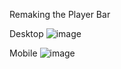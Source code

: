 Remaking the Player Bar

Desktop
![image](https://github.com/user-attachments/assets/5075c643-3590-4b81-8ef3-ebed6bb255ca)

Mobile
![image](https://github.com/user-attachments/assets/769b380a-7d75-4e53-9538-25748e931ea7)
